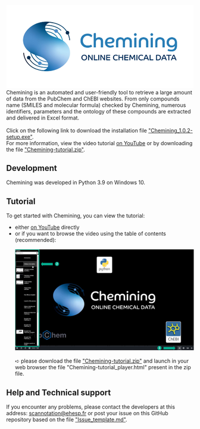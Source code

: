 ![Chemining](Chemining-logo_git.png)
Chemining is an automated and user-friendly tool to retrieve a large amount of data from the PubChem and ChEBI websites. 
From only compounds name (SMILES and molecular formula) checked by Chemining, numerous identifiers, 
parameters and the ontology of these compounds are extracted and delivered in Excel format.\
\
Click on the following link to download the installation file ["Chemining_1.0.2-setup.exe"](https://github.com/scannotation/Chemining_software/blob/main/Chemining_1.0.2-setup.exe).\
For more information, view the video tutorial [on YouTube](https://youtu.be/fFA_ibtz7Dk) 
or by downloading the file ["Chemining-tutorial.zip"](https://github.com/scannotation/Chemining_software/blob/main/Chemining-tutorial.zip).

## Development
Chemining was developed in Python 3.9 on Windows 10.

## Tutorial
To get started with Chemining, you can view the tutorial:
* either [on YouTube](https://youtu.be/fFA_ibtz7Dk) directly
* or if you want to browse the video using the table of contents (recommended):\
\
![tutorial_summary](Chemining-tutorial_homepage.png)
\
\
&#x27AA; please download the file ["Chemining-tutorial.zip"](https://github.com/scannotation/Chemining_software/blob/main/Chemining-tutorial.zip)
and launch in your web browser the file "Chemining-tutorial_player.html" present in the zip file.

## Help and Technical support
If you encounter any problems, please contact the developers at this address: scannotation@ehesp.fr 
or post your issue on this GitHub repository based on the file ["Issue_template.md"](https://github.com/scannotation/Chemining_software/blob/main/Issue_template.md).
